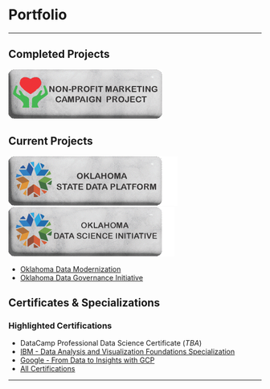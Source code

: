 # Portfolio
---

## Completed Projects 

[<img src="images/NonProfitButton.gif?raw=true"/>](/pages/SASProject.md)

## Current Projects

[<img src="images/SDP Button.gif?raw=true"/>](/pages/OklahomaStateDataPlatformProject.md) <br>
[<img src="images/OKDataScienceButton.gif?raw=true"/>](/pages/DataScienceInitiative.md) <br>
- [Oklahoma Data Modernization](https://oklahoma.gov/omes/services/information-services/dataservices.html)
- [Oklahoma Data Governance Initiative](https://oklahoma.gov/omes/services/information-services/data-governance.html)

## Certificates & Specializations
### Highlighted Certifications
- DataCamp Professional Data Science Certificate (*TBA*)
- [IBM - Data Analysis and Visualization Foundations Specialization](/Certifications/IBM%20-%20Data%20Analysis%20and%20Visualization%20Foundations%20Specialization.pdf)
- [Google - From Data to Insights with GCP](/Certifications/Google%20-%20From%20Data%20to%20Insights%20with%20GCP.pdf)
- [All Certifications](/pages/Certifications.md)
---


